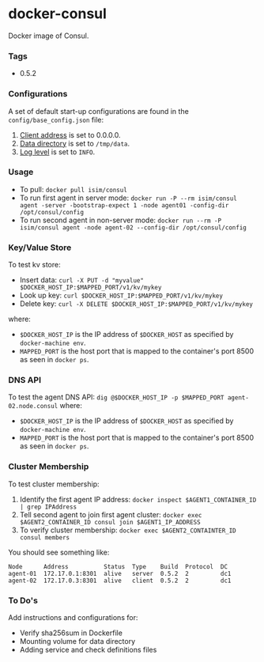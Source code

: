 # docker-consul

Docker image of Consul.

### Tags

* 0.5.2

### Configurations

A set of default start-up configurations are found in the `config/base_config.json` file:

1. [Client address](https://www.consul.io/docs/agent/options.html#_client) is set to 0.0.0.0.
2. [Data directory](https://www.consul.io/docs/agent/options.html#_data_dir) is set to `/tmp/data`.
3. [Log level](https://www.consul.io/docs/agent/options.html#_log_level) is set to `INFO`. 

### Usage

* To pull: `docker pull isim/consul`
* To run first agent in server mode: `docker run -P --rm isim/consul agent -server -bootstrap-expect 1 -node agent01 -config-dir /opt/consul/config`
* To run second agent in non-server mode: `docker run --rm -P isim/consul agent -node agent-02 --config-dir /opt/consul/config`


### Key/Value Store

To test kv store:
  * Insert data: `curl -X PUT -d "myvalue" $DOCKER_HOST_IP:$MAPPED_PORT/v1/kv/mykey`
  * Look up key: `curl $DOCKER_HOST_IP:$MAPPED_PORT/v1/kv/mykey`
  * Delete key: `curl -X DELETE $DOCKER_HOST_IP:$MAPPED_PORT/v1/kv/mykey`

where:
* `$DOCKER_HOST_IP` is the IP address of `$DOCKER_HOST` as specified by `docker-machine env`.
* `MAPPED_PORT` is the host port that is mapped to the container's port 8500 as seen in `docker ps`.


### DNS API

To test the agent DNS API: `dig @$DOCKER_HOST_IP -p $MAPPED_PORT agent-02.node.consul`
where:
* `$DOCKER_HOST_IP` is the IP address of `$DOCKER_HOST` as specified by `docker-machine env`.
* `MAPPED_PORT` is the host port that is mapped to the container's port 8500 as seen in `docker ps`.

### Cluster Membership

To test cluster membership:
  1. Identify the first agent IP address: `docker inspect $AGENT1_CONTAINER_ID | grep IPAddress`
  2. Tell second agent to join first agent cluster: `docker exec $AGENT2_CONTAINER_ID consul join $AGENT1_IP_ADDRESS`
  3. To verify cluster membership: `docker exec $AGENT2_CONTAINTER_ID consul members`

You should see something like:

```
Node      Address          Status  Type    Build  Protocol  DC
agent-01  172.17.0.1:8301  alive   server  0.5.2  2         dc1
agent-02  172.17.0.3:8301  alive   client  0.5.2  2         dc1
```

### To Do's

Add instructions and configurations for:

* Verify sha256sum in Dockerfile
* Mounting volume for data directory
* Adding service and check definitions files

